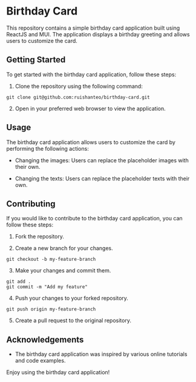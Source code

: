 # Birthday Card

This repository contains a simple birthday card application built using ReactJS and MUI. The application displays a birthday greeting and allows users to customize the card.

## Getting Started

To get started with the birthday card application, follow these steps:

1. Clone the repository using the following command:

```
git clone git@github.com:ruishanteo/birthday-card.git
```

2. Open in your preferred web browser to view the application.

## Usage

The birthday card application allows users to customize the card by performing the following actions:

- Changing the images: Users can replace the placeholder images with their own.

- Changing the texts: Users can replace the placeholder texts with their own.

## Contributing

If you would like to contribute to the birthday card application, you can follow these steps:

1. Fork the repository.

2. Create a new branch for your changes.

```
git checkout -b my-feature-branch
```

3. Make your changes and commit them.

```
git add .
git commit -m "Add my feature"
```

4. Push your changes to your forked repository.

```
git push origin my-feature-branch
```

5. Create a pull request to the original repository.

## Acknowledgements

- The birthday card application was inspired by various online tutorials and code examples.

Enjoy using the birthday card application!

